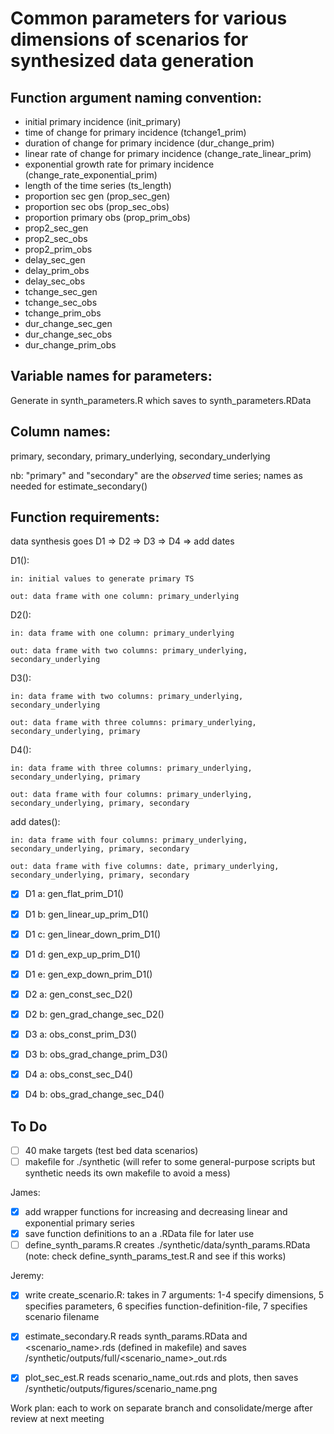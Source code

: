 # Common parameters for various dimensions of scenarios for synthesized data generation

## Function argument naming convention:
- initial primary incidence (init_primary)
- time of change for primary incidence (tchange1_prim)
- duration of change for primary incidence (dur_change_prim)
- linear rate of change for primary incidence (change_rate_linear_prim)
- exponential growth rate for primary incidence (change_rate_exponential_prim)
- length of the time series (ts_length)
- proportion sec gen (prop_sec_gen)
- proportion sec obs (prop_sec_obs)
- proportion primary obs (prop_prim_obs)
- prop2_sec_gen
- prop2_sec_obs
- prop2_prim_obs
- delay_sec_gen
- delay_prim_obs
- delay_sec_obs
- tchange_sec_gen
- tchange_sec_obs
- tchange_prim_obs
- dur_change_sec_gen
- dur_change_sec_obs
- dur_change_prim_obs

## Variable names for parameters:
Generate in synth_parameters.R which saves to synth_parameters.RData



## Column names:
primary, secondary, primary_underlying, secondary_underlying

nb: "primary" and "secondary" are the *observed* time series; names as needed for estimate_secondary()


## Function requirements:

data synthesis goes D1 => D2 => D3 => D4 => add dates

D1(): 
	
	in: initial values to generate primary TS
	
	out: data frame with one column: primary_underlying
	
D2(): 
	
	in: data frame with one column: primary_underlying
	
	out: data frame with two columns: primary_underlying, secondary_underlying
	
D3(): 
	
	in: data frame with two columns: primary_underlying, secondary_underlying
	
	out: data frame with three columns: primary_underlying, secondary_underlying, primary
	
D4(): 
	
	in: data frame with three columns: primary_underlying, secondary_underlying, primary
	
	out: data frame with four columns: primary_underlying, secondary_underlying, primary, secondary
	
add dates():
	
	in: data frame with four columns: primary_underlying, secondary_underlying, primary, secondary
	
	out: data frame with five columns: date, primary_underlying, secondary_underlying, primary, secondary

- [x] D1 a: gen_flat_prim_D1()
- [x] D1 b: gen_linear_up_prim_D1()
- [x] D1 c: gen_linear_down_prim_D1()
- [x] D1 d: gen_exp_up_prim_D1()
- [x] D1 e: gen_exp_down_prim_D1()
- [x] D2 a: gen_const_sec_D2()
- [x] D2 b: gen_grad_change_sec_D2()
- [x] D3 a: obs_const_prim_D3()
- [x] D3 b: obs_grad_change_prim_D3()
- [x] D4 a: obs_const_sec_D4()
- [x] D4 b: obs_grad_change_sec_D4()


## To Do
- [ ] 40 make targets (test bed data scenarios)
- [ ] makefile for ./synthetic (will refer to some general-purpose scripts but synthetic needs its own makefile to avoid a mess)

James:
- [x] add wrapper functions for increasing and decreasing linear and exponential primary series
- [x] save function definitions to an a .RData file for later use  
- [ ] define_synth_params.R creates ./synthetic/data/synth_params.RData (note: check define_synth_params_test.R and see if this works)

Jeremy:
- [x] write create_scenario.R: takes in 7 arguments: 1-4 specify dimensions, 5 specifies parameters, 6 specifies function-definition-file, 7 specifies scenario filename
- [x] estimate_secondary.R reads  synth_params.RData and <scenario_name>.rds (defined in makefile) and saves /synthetic/outputs/full/<scenario_name>_out.rds
- [x] plot_sec_est.R reads scenario_name_out.rds and plots, then saves /synthetic/outputs/figures/scenario_name.png


Work plan: each to work on separate branch and consolidate/merge after review at next meeting
